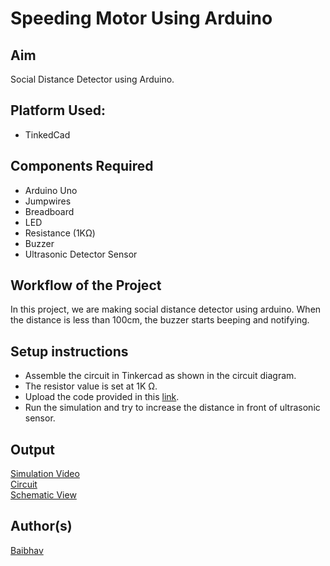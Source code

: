 # Speeding Motor Using Arduino


## Aim

Social Distance Detector using Arduino.

## Platform Used:
- TinkedCad

## Components Required

- Arduino Uno
- Jumpwires
- Breadboard
- LED
- Resistance (1KΩ)
- Buzzer
- Ultrasonic Detector Sensor


## Workflow of the Project

In this project, we are making social distance detector using arduino. When the distance is less than 100cm,
the buzzer starts beeping and notifying.


## Setup instructions

- Assemble the circuit in Tinkercad as shown in the circuit diagram.
- The resistor value is set at 1K Ω.
- Upload the code provided in this [link]().
- Run the simulation and try to increase the distance in front of ultrasonic sensor.


## Output

[Simulation Video]()
<br>
[Circuit]()
<br>
[Schematic View]()
<br>


## Author(s)

[Baibhav](https://www.linkedin.com/in/baibhav-90211a197/)

